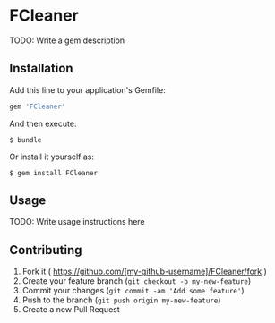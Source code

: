 # FCleaner

TODO: Write a gem description

## Installation

Add this line to your application's Gemfile:

```ruby
gem 'FCleaner'
```

And then execute:

    $ bundle

Or install it yourself as:

    $ gem install FCleaner

## Usage

TODO: Write usage instructions here

## Contributing

1. Fork it ( https://github.com/[my-github-username]/FCleaner/fork )
2. Create your feature branch (`git checkout -b my-new-feature`)
3. Commit your changes (`git commit -am 'Add some feature'`)
4. Push to the branch (`git push origin my-new-feature`)
5. Create a new Pull Request

